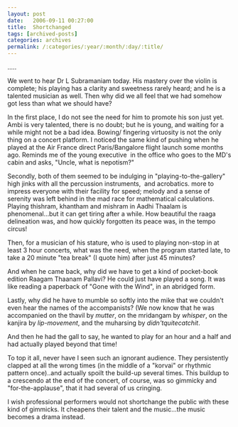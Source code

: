 ```yaml
---
layout: post
date:	2006-09-11 00:27:00
title:  Shortchanged
tags: [archived-posts]
categories: archives
permalink: /:categories/:year/:month/:day/:title/
---
```

.....

We went to hear Dr L Subramaniam today. His mastery over the violin is complete; his playing has a clarity and sweetness rarely heard; and he is a talented musician as well. Then why did we all feel that we had somehow got less than what we should have?

In the first place, I&nbsp;do not see the need for him to promote his son just yet. Ambi is very talented, there is no doubt; but he is young, and waiting for a while might not be a bad idea. Bowing/ fingering virtuosity is not the only thing on a concert platform. I noticed the same kind of pushing when he played at the Air France direct Paris/Bangalore flight launch some months ago. Reminds me of the young executive &nbsp;in the office who goes to the MD's cabin and asks, "Uncle, what is nepotism?"

Secondly, both of them seemed to be indulging in "playing-to-the-gallery" high jinks with all the percussion instruments, &nbsp;and acrobatics. more to impress everyone with their facility for speed; melody and a sense of serenity was left behind in the mad race for mathematical calculations. Playing thishram, khantham and mishram in Aadhi Thaalam is phenomenal...but it can get tiring after a while. How beautiful the raaga delineation was, and how quickly forgotten its peace was, in the tempo circus!

Then, for a musician of his stature, who is used to playing non-stop in at least 3 hour concerts, what was the need, when the program started late, to take a 20 minute "tea break" (I quote him) after just 45 minutes? 

And when he came back, why did we have to get a kind of pocket-book edition Raagam Thaanam Pallavi? He could just have played a song. It was like reading a paperback of "Gone with the Wind", in an abridged form. 

Lastly, why did he have to mumble so softly into the mike that we couldn't even hear the names of the accompanists? (We now know that he was accompanied on the thavil by *mutter*, on the mridangam by *whisper*, on the kanjira by *lip-movement*, and the muharsing by *didn'tquitecatchit*.

And then he had the gall to say, he wanted to play for an hour and a half and had actually played beyond that time!

To top it all, never have I seen such an ignorant audience. They persistently clapped at all the wrong times (in the middle of a "korvai" or rhythmic pattern once)..and actually spoilt the build-up several times. This buildup to a crescendo at the end of the concert, of course, was so gimmicky and "for-the-applause", that it had several of us cringing.

I wish professional performers would not shortchange the public with these kind of gimmicks. It cheapens their talent and the music...the music becomes a drama instead.
